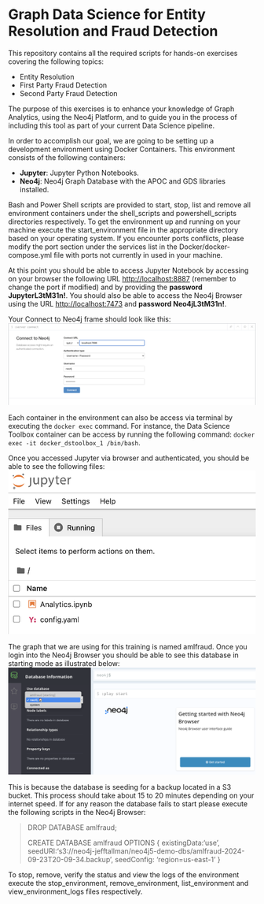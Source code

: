 # Graph Data Science for Entity Resolution and Fraud Detection

This repository contains all the required scripts for hands-on exercises covering the following topics:
* Entity Resolution
* First Party Fraud Detection
* Second Party Fraud Detection

The purpose of this exercises is to enhance your knowledge of Graph Analytics, using the Neo4j Platform, and to guide you in the process of including this tool as part of your current Data Science pipeline.

In order to accomplish our goal, we are going to be setting up a development environment using Docker Containers. This environment consists of the following containers:
* __Jupyter__: Jupyter Python Notebooks.
* __Neo4j__: Neo4j Graph Database with the APOC and GDS libraries installed.

Bash and Power Shell scripts are provided to start, stop, list and remove all environment containers under the shell_scripts and powershell_scripts directories respectively. To get the environment up and running on your machine execute the start_environment file in the appropriate directory based on your operating system. If you encounter ports conflicts, please modify the port section under the services list in the Docker/docker-compose.yml file with ports not currently in used in your machine.

At this point you should be able to access Jupyter Notebook by accessing on your browser the following URL [http://localhost:8887](http://localhost:8887) (remember to change the port if modified) and by providing the __password JupyterL3tM31n!__. You should also be able to access the Neo4j Browser using the URL [http://localhost:7473](http://localhost:7473) and __password Neo4jL3tM31n!__.

Your Connect to Neo4j frame should look like this: ![Connect Neo4j Frame](ConnectNeo4jFrame.png)

Each container in the environment can also be access via terminal by executing the `docker exec` command. For instance, the Data Science Toolbox container can be access by running the following command: `docker exec -it docker_dstoolbox_1 /bin/bash`. 

Once you accessed Jupyter via browser and authenticated, you should be able to see the following files: ![Note Book Files](jupyter_snapshot.png)

The graph that we are using for this training is named amlfraud. Once you login into the Neo4j Browser you should be able to see this database in starting mode as illustrated below: ![Aml Fraud Graph](amlfraud_snapshot.png)

This is because the database is seeding for a backup located in a S3 bucket. This process should take about 15 to 20 minutes depending on your internet speed. If for any reason the database fails to start please execute the following scripts in the Neo4j Browser:
> DROP DATABASE amlfraud;
>
> CREATE DATABASE amlfraud
>   OPTIONS {
>       existingData:‘use’,
>       seedURI:‘s3://neo4j-jefftallman/neo4j5-demo-dbs/amlfraud-2024-09-23T20-09-34.backup’,
>       seedConfig: ‘region=us-east-1’
>   }

To stop, remove, verify the status and view the logs of the environment execute the stop_environment, remove_environment, list_environment and view_environment_logs files respectively.
